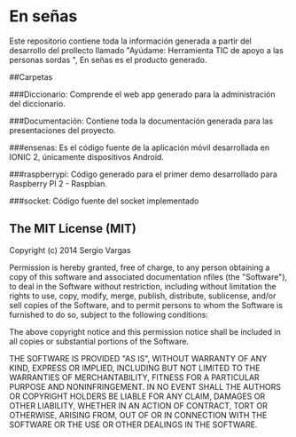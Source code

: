 # En señas
Este repositorio contiene toda la información generada a partir del desarrollo del prollecto llamado "Ayúdame: Herramienta TIC de apoyo a las personas sordas
", En señas es el producto generado.

##Carpetas

###Diccionario:
Comprende el web app generado para la administración del diccionario.

###Documentación:
Contiene toda la documentación generada para las presentaciones del proyecto.

###ensenas:
Es el código fuente de la aplicación móvil desarrollada en IONIC 2, únicamente dispositivos Android.

###raspberrypi:
Código generado para el primer demo desarrollado para Raspberry PI 2 - Raspbian.

###socket:
Código fuente del socket implementado


## The MIT License (MIT)

Copyright (c) 2014 Sergio Vargas

Permission is hereby granted, free of charge, to any person obtaining a copy
of this software and associated documentation nfiles (the "Software"), to deal
in the Software without restriction, including without limitation the rights
to use, copy, modify, merge, publish, distribute, sublicense, and/or sell
copies of the Software, and to permit persons to whom the Software is
furnished to do so, subject to the following conditions:

The above copyright notice and this permission notice shall be included in
all copies or substantial portions of the Software.

THE SOFTWARE IS PROVIDED "AS IS", WITHOUT WARRANTY OF ANY KIND, EXPRESS OR
IMPLIED, INCLUDING BUT NOT LIMITED TO THE WARRANTIES OF MERCHANTABILITY,
FITNESS FOR A PARTICULAR PURPOSE AND NONINFRINGEMENT. IN NO EVENT SHALL THE
AUTHORS OR COPYRIGHT HOLDERS BE LIABLE FOR ANY CLAIM, DAMAGES OR OTHER
LIABILITY, WHETHER IN AN ACTION OF CONTRACT, TORT OR OTHERWISE, ARISING FROM,
OUT OF OR IN CONNECTION WITH THE SOFTWARE OR THE USE OR OTHER DEALINGS IN
THE SOFTWARE.

